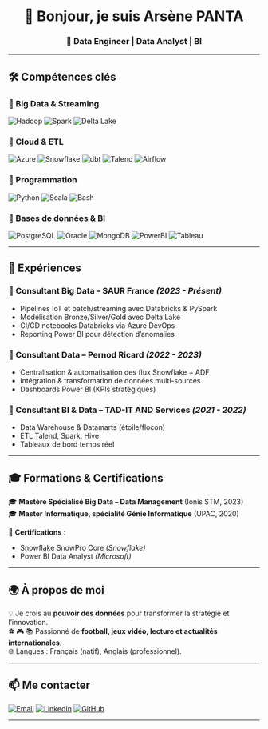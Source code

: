 <!-- Bannière ou image de profil -->


<h1 align="center">👋 Bonjour, je suis Arsène PANTA</h1>
<h3 align="center">🚀 Data Engineer | Data Analyst | BI </h3>

---


## 🛠️ Compétences clés


### 🔹 Big Data & Streaming  
![Hadoop](https://img.shields.io/badge/-Hadoop-yellow?logo=apachehadoop&logoColor=white)
![Spark](https://img.shields.io/badge/-Apache%20Spark-E25A1C?logo=apachespark&logoColor=white)
![Delta Lake](https://img.shields.io/badge/-Delta%20Lake-00ADEF?logo=databricks&logoColor=white)

### 🔹 Cloud & ETL  
![Azure](https://img.shields.io/badge/-Azure-0078D4?logo=microsoftazure&logoColor=white)
![Snowflake](https://img.shields.io/badge/-Snowflake-29B5E8?logo=snowflake&logoColor=white)
![dbt](https://img.shields.io/badge/-dbt-FF694B?logo=dbt&logoColor=white)
![Talend](https://img.shields.io/badge/-Talend-FF6D00?logo=talend&logoColor=white)
![Airflow](https://img.shields.io/badge/-Apache%20Airflow-017CEE?logo=apacheairflow&logoColor=white)

### 🔹 Programmation  
![Python](https://img.shields.io/badge/-Python-3776AB?logo=python&logoColor=white)
![Scala](https://img.shields.io/badge/-Scala-DC322F?logo=scala&logoColor=white)
![Bash](https://img.shields.io/badge/-Bash-4EAA25?logo=gnubash&logoColor=white)

### 🔹 Bases de données & BI  
![PostgreSQL](https://img.shields.io/badge/-PostgreSQL-336791?logo=postgresql&logoColor=white)
![Oracle](https://img.shields.io/badge/-Oracle-F80000?logo=oracle&logoColor=white)
![MongoDB](https://img.shields.io/badge/-MongoDB-47A248?logo=mongodb&logoColor=white)
![PowerBI](https://img.shields.io/badge/-PowerBI-F2C811?logo=powerbi&logoColor=black)
![Tableau](https://img.shields.io/badge/-Tableau-E97627?logo=tableau&logoColor=white)

---

## 💼 Expériences

### 🏢 Consultant Big Data – SAUR France *(2023 - Présent)*
- Pipelines IoT et batch/streaming avec Databricks & PySpark  
- Modélisation Bronze/Silver/Gold avec Delta Lake  
- CI/CD notebooks Databricks via Azure DevOps  
- Reporting Power BI pour détection d’anomalies  

### 🏢 Consultant Data – Pernod Ricard *(2022 - 2023)*
- Centralisation & automatisation des flux Snowflake + ADF  
- Intégration & transformation de données multi-sources  
- Dashboards Power BI (KPIs stratégiques)  

### 🏢 Consultant BI & Data – TAD-IT AND Services *(2021 - 2022)*
- Data Warehouse & Datamarts (étoile/flocon)  
- ETL Talend, Spark, Hive  
- Tableaux de bord temps réel  

---

## 🎓 Formations & Certifications

🎓 **Mastère Spécialisé Big Data – Data Management** (Ionis STM, 2023)  
🎓 **Master Informatique, spécialité Génie Informatique** (UPAC, 2020)  

📜 **Certifications** :   
- Snowflake SnowPro Core *(Snowflake)*  
- Power BI Data Analyst *(Microsoft)*  

---

## 🌍 À propos de moi
💡 Je crois au **pouvoir des données** pour transformer la stratégie et l’innovation.  
⚽ 🎮 📚 Passionné de **football, jeux vidéo, lecture et actualités internationales**.  
🌐 Langues : Français (natif), Anglais (professionnel).  

---

## 📫 Me contacter

[![Email](https://img.shields.io/badge/-Email-D14836?logo=gmail&logoColor=white)](mailto:arsene.panta@yahoo.fr)
[![LinkedIn](https://img.shields.io/badge/-LinkedIn-0077B5?logo=linkedin&logoColor=white)](#)
[![GitHub](https://img.shields.io/badge/-GitHub-181717?logo=github&logoColor=white)](#)

---
